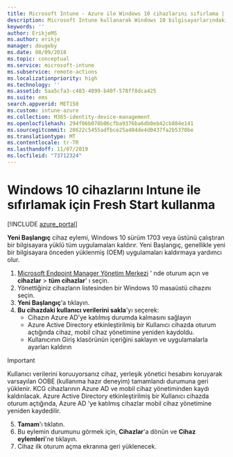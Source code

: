 ```yaml
---
title: Microsoft Intune - Azure ile Windows 10 cihazlarını sıfırlama | Microsoft Docs
description: Microsoft Intune kullanarak Windows 10 bilgisayarlarındaki uygulamaları silmek veya kaldırmak için Yeni Başlangıç'ı kullanın.
keywords: ''
author: ErikjeMS
ms.author: erikje
manager: dougeby
ms.date: 08/09/2018
ms.topic: conceptual
ms.service: microsoft-intune
ms.subservice: remote-actions
ms.localizationpriority: high
ms.technology: ''
ms.assetid: 5aa5cfa3-c483-4099-b40f-578ff8dca425
ms.suite: ems
search.appverid: MET150
ms.custom: intune-azure
ms.collection: M365-identity-device-management
ms.openlocfilehash: 294f06b078b06cfba9376ba6db0eb42cb884e141
ms.sourcegitcommit: 28622c5455adfbce25a404de4d0437fa2b5370be
ms.translationtype: MT
ms.contentlocale: tr-TR
ms.lasthandoff: 11/07/2019
ms.locfileid: "73712324"
---
```

# <a name="use-fresh-start-to-reset-windows-10-devices-with-intune"></a>Windows 10 cihazlarını Intune ile sıfırlamak için Fresh Start kullanma


[!INCLUDE [azure_portal](../includes/azure_portal.md)]

**Yeni Başlangıç** cihaz eylemi, Windows 10 sürüm 1703 veya üstünü çalıştıran bir bilgisayara yüklü tüm uygulamaları kaldırır. Yeni Başlangıç, genellikle yeni bir bilgisayara önceden yüklenmiş (OEM) uygulamaları kaldırmaya yardımcı olur. 

1. [Microsoft Endpoint Manager Yönetim Merkezi](https://go.microsoft.com/fwlink/?linkid=2109431) ' nde oturum açın ve **cihazlar** > **tüm cihazlar**' ı seçin.
2. Yönettiğiniz cihazların listesinden bir Windows 10 masaüstü cihazını seçin.
3. **Yeni Başlangıç**'a tıklayın. 
4. **Bu cihazdaki kullanıcı verilerini sakla**'yı seçerek:
   * Cihazın Azure AD'ye katılmış durumda kalmasını sağlayın
   * Azure Active Directory etkinleştirilmiş bir Kullanıcı cihazda oturum açtığında cihaz, mobil cihaz yönetimine yeniden kaydoldu.
   * Kullanıcının Giriş klasörünün içeriğini saklayın ve uygulamalarla ayarları kaldırın

  > [!IMPORTANT]
 > Kullanıcı verilerini koruuyorsanız cihaz, yerleşik yönetici hesabını koruyarak varsayılan OOBE (kullanıma hazır deneyim) tamamlandı durumuna geri yüklenir.
 > KCG cihazlarının Azure AD ve mobil cihaz yönetiminden kaydı kaldırılacak.
 > Azure Active Directory etkinleştirilmiş bir Kullanıcı cihazda oturum açtığında, Azure AD 'ye katılmış cihazlar mobil cihaz yönetimine yeniden kaydedilir.
 
5. **Tamam**'ı tıklatın.   
6. Bu eylemin durumunu görmek için, **Cihazlar**'a dönün ve **Cihaz eylemleri**'ne tıklayın.  
7. Cihaz ilk oturum açma ekranına geri yüklenecek.
